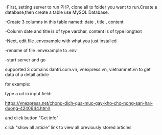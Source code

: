 -First, setting server to run PHP, clone all to folder you want to run.Create a database,then create a table use MySQL Database.

-Create 3 columns in this table named: date , title , content

-Column date and title is of type varchar, content is of type longtext

-Next, edit file .envexample with what you just installed

-rename of file .envexample to .env

-start server and go

supported 3 domains dantri.com.vn, vnexpress.vn, vietnamnet.vn to get data of a detail article

for example:

type a url in input field: 

https://vnexpress.net/chong-dich-qua-muc-gay-kho-cho-nong-san-hai-duong-4240644.html\

and click button "Get info"

click "show all article" link to view all previously stored articles
